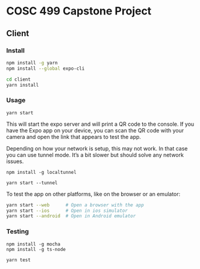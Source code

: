 # COSC 499 Capstone Project



## Client

### Install

```bash
npm install -g yarn
npm install --global expo-cli

cd client
yarn install
```

### Usage

```
yarn start
```

This will start the expo server and will print a QR code to the console. If you have the Expo app on your device, you can scan the QR code with your camera and open the link that appears to test the app.

Depending on how your network is setup, this may not work. In that case you can use tunnel mode. It’s a bit slower but should solve any network issues.

```
npm install -g localtunnel

yarn start --tunnel
```

To test the app on other platforms, like on the browser or an emulator:

```bash
yarn start --web      # Open a browser with the app
yarn start --ios      # Open in ios simulator
yarn start --android  # Open in Android emulator
```

### Testing

```
npm install -g mocha
npm install -g ts-node

yarn test
```

